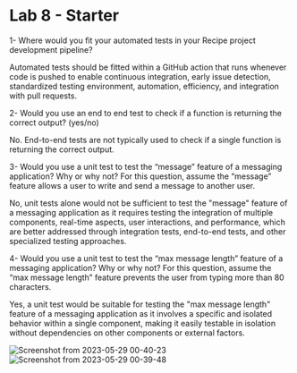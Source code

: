 # Lab 8 - Starter

1- Where would you fit your automated tests in your Recipe project development pipeline?

  Automated tests should be fitted within a GitHub action that runs whenever code is pushed to enable continuous integration, early issue detection, standardized testing environment, automation, efficiency, and integration with pull requests.

2- Would you use an end to end test to check if a function is returning the correct output? (yes/no)

  No. End-to-end tests are not typically used to check if a single function is returning the correct output.

3- Would you use a unit test to test the “message” feature of a messaging application? Why or why not? For this question, assume the “message” feature allows a user to write and send a message to another user.

  No, unit tests alone would not be sufficient to test the "message" feature of a messaging application as it requires testing the integration of multiple components, real-time aspects, user interactions, and performance, which are better addressed through integration tests, end-to-end tests, and other specialized testing approaches.

4- Would you use a unit test to test the “max message length” feature of a messaging application? Why or why not? For this question, assume the “max message length” feature prevents the user from typing more than 80 characters.

  Yes, a unit test would be suitable for testing the "max message length" feature of a messaging application as it involves a specific and isolated behavior within a single component, making it easily testable in isolation without dependencies on other components or external factors.

![Screenshot from 2023-05-29 00-40-23](https://github.com/vincentarnaudin/Lab8_Starter/assets/83413253/06288aa5-a88c-4779-aac2-5ae461f306f9)
![Screenshot from 2023-05-29 00-39-48](https://github.com/vincentarnaudin/Lab8_Starter/assets/83413253/6ca244e2-5313-4d32-9ef1-f8b278f8c4fd)
